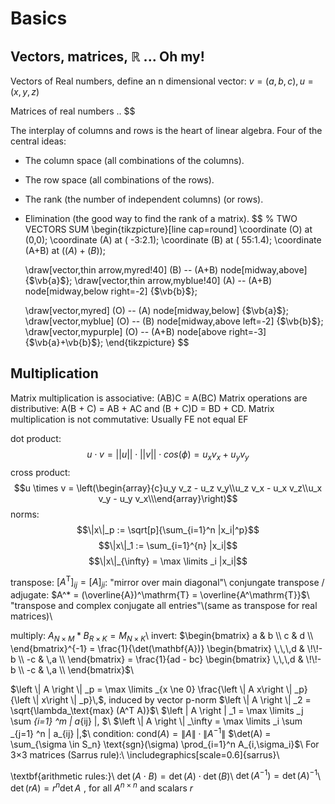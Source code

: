 # Basics
## Vectors, matrices, $\mathbb{R}$ ... Oh my!
Vectors of Real numbers, define an n dimensional vector:
$v=(a,b,c), u=(x,y,z)$

Matrices of real numbers ..
$$

The interplay of columns and rows is the heart of linear algebra. Four of the central ideas:
* The column space (all combinations of the columns).
* The row space (all combinations of the rows).
* The rank (the number of independent columns) (or rows).
* Elimination (the good way to find the rank of a matrix).
$$
% TWO VECTORS SUM
\begin{tikzpicture}[line cap=round]
  \coordinate (O) at (0,0);
  \coordinate (A) at ( -3:2.1);
  \coordinate (B) at ( 55:1.4);
  \coordinate (A+B) at ($(A)+(B)$);
  
  \draw[vector,thin arrow,myred!40] (B) -- (A+B) node[midway,above] {$\vb{a}$};
  \draw[vector,thin arrow,myblue!40] (A) -- (A+B) node[midway,below right=-2] {$\vb{b}$};
  
  \draw[vector,myred] (O) -- (A) node[midway,below] {$\vb{a}$};
  \draw[vector,myblue] (O) -- (B) node[midway,above left=-2] {$\vb{b}$};
  \draw[vector,mypurple] (O) -- (A+B) node[above right=-3] {$\vb{a}+\vb{b}$};
\end{tikzpicture}
$$
## Multiplication 
Matrix multiplication is associative: (AB)C = A(BC)
Matrix operations are distributive: A(B + C) = AB + AC and (B + C)D = BD + CD.
Matrix multiplication is not commutative: Usually FE not equal EF

dot product: 
$$u \cdot v = ||u|| \cdot ||v|| \cdot cos (\phi) = u_x v_x + u_y v_y$$
cross product:
$$u \times v = \left(\begin{array}{c}u_y v_z - u_z v_y\\u_z v_x - u_x v_z\\u_x v_y - u_y v_x\\\end{array}\right)$$
norms:
$$\|x\|_p := \sqrt[p]{\sum_{i=1}^n |x_i|^p}$$
$$\|x\|_1 := \sum_{i=1}^{n} |x_i|$$
$$\|x\|_{\infty} = \max \limits _i |x_i|$$

transpose: $[A^\mathrm{T}]_{ij} = [A]_{ji}$: "mirror over main diagonal"\\
conjungate transpose / adjugate: 
$A^* = (\overline{A})^\mathrm{T} = \overline{A^\mathrm{T}}$\\
"transpose and complex conjugate all entries"\\(same as transpose for real matrices)\\

multiply: $A_{N \times M} * B_{R \times K} = M_{N \times K}$\\
invert: $\begin{bmatrix}
a & b \\ c & d \\ 
\end{bmatrix}^{-1} =
\frac{1}{\det(\mathbf{A})} \begin{bmatrix}
\,\,\,d & \!\!-b \\ -c & \,a \\ 
\end{bmatrix} =
\frac{1}{ad - bc} \begin{bmatrix}
\,\,\,d & \!\!-b \\ -c & \,a \\ 
\end{bmatrix}$\\


$\left \| A \right \| _p = \max \limits _{x \ne 0} \frac{\left \| A x\right \| _p}{\left \| x\right \| _p}\,$, induced by vector p-norm
$\left \| A \right \| _2 = \sqrt{\lambda_\text{max} (A^T A)}$\\
$\left \| A \right \| _1 = \max \limits _j \sum _{i=1} ^m | a_{ij} |, $\\
$\left \| A \right \| _\infty = \max \limits _i \sum _{j=1} ^n | a_{ij} |,$\\
condition:
$\text{cond}(A) = \left \| A \right \| \cdot \left \| A^{-1} \right \|$
$\det(A) = \sum_{\sigma \in S_n} \text{sgn}(\sigma) \prod_{i=1}^n A_{i,\sigma_i}$\\
For 3$\times$3 matrices (Sarrus rule):\\
\includegraphics[scale=0.6]{sarrus}\\

\textbf{arithmetic rules:}\\
$\det (A \cdot B) = \det (A) \cdot \det (B)$\\
$\det (A^{-1}) = \det (A)^{-1}$\\
$\det\left(rA\right) = r^n\det A\,\,$,  for all $A^{n\times n}$ and scalars $r$

